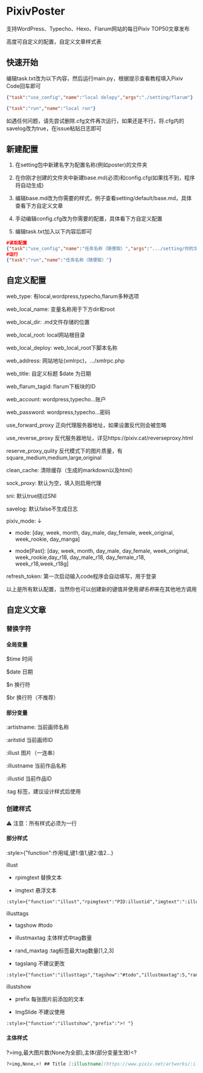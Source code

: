 # PixivPoster
支持WordPress、Typecho、Hexo、Flarum网站的每日Pixiv TOP50文章发布

高度可自定义的配置，自定义文章样式表

## 快速开始
编辑task.txt改为以下内容，然后运行main.py，根据提示查看教程填入Pixiv Code回车即可

```json
{"task":"use_config","name":"local delopy","args":"./setting/flarum"}

{"task":"run","name":"local run"}
```

如遇任何问题，请先尝试删除.cfg文件再次运行，如果还是不行，将.cfg内的savelog改为true，在issue粘贴日志即可

## 新建配置

1. 在setting包中新建名字为配置名称(例如poster)的文件夹

2. 在你刚才创建的文件夹中新建base.md(必须)和config.cfg(如果找不到，程序将自动生成)

3. 编辑base.md改为你需要的样式，例子查看setting/default/base.md，具体查看下方自定义文章

4. 手动编辑config.cfg改为你需要的配置，具体看下方自定义配置

5. 编辑task.txt加入以下内容后即可

```json
#读取配置
{"task":"use_config","name":"任务名称（随便取）","args":".../setting/你的文件夹名称（最好使用绝对路径）"}
#运行
{"task":"run","name":"任务名称（随便取）"}
```

## 自定义配置
web_type: 有local,wordpress,typecho,flarum多种选项

web_local_name: 变量名称用于下方dir和root

web_local_dir: .md文件存储的位置

web_local_root: local网站根目录

web_local_deploy: web_local_root下脚本名称

web_address: 网站地址(xmlrpc)，.../xmlrpc.php

web_title: 自定义标题 $date 为日期

web_flarum_tagid: flarum下板块的ID

web_account: wordpress,typecho...账户

web_password: wordpress,typecho...密码

use_forward_proxy 正向代理服务器地址，如果设置反代则会被忽略

use_reverse_proxy 反代服务器地址，详见https://pixiv.cat/reverseproxy.html

reserve_proxy_qulity 反代模式下的图片质量，有square_medium,medium,large,original

clean_cache: 清除缓存（生成的markdown以及html）

sock_proxy: 默认为空，填入则启用代理

sni: 默认true绕过SNI

savelog: 默认false不生成日志

pixiv_mode: ↓

- mode: [day, week, month, day_male, day_female, week_original, week_rookie, day_manga]

- mode[Past]: [day, week, month, day_male, day_female, week_original, week_rookie,day_r18, day_male_r18, day_female_r18, week_r18,week_r18g]

refresh_token: 第一次启动输入code程序会自动填写，用于登录

以上是所有默认配置，当然你也可以创建新的键值并使用$键名称$来在其他地方调用

## 自定义文章
### 替换字符
#### 全局变量
$time 时间

$date 日期

$n 换行符

$br 换行符（不推荐）
#### 部分变量
:artistname: 当前画师名称

:aritstid 当前画师ID

:illust 图片（一连串）

:illustname 当前作品名称

:illustid 当前作品ID

:tag 标签，建议设计样式后使用
### 创建样式
:warning: 注意：所有样式必须为一行

#### 部分样式
:style>{"function":作用域,键1:值1,键2:值2...}

illust

 - rpimgtext 替换文本

 - imgtext 悬浮文本

```base.md
:style>{"function":"illust","rpimgtext":"PID:illustid","imgtext":":illustname"}
```

illusttags

 - tagshow #todo

 - illustmaxtag 主体样式中tag数量

 - rand_maxtag :tag标签最大tag数量[1,2,3]

 - tagslang 不建议更改

```base.md
:style>{"function":"illusttags","tagshow":"#todo","illustmaxtag":5,"rand_maxtag":3,"tagslang": 0}
```

illustshow

 - prefix 每张图片前添加的文本

 - ImgSlide 不建议使用

```base.md
:style>{"function":"illustshow","prefix":">! "}
```

#### 主体样式
?>img,最大图片数(None为全部),主体(部分变量生效)<?

```base.md
?>img,None,>! ## Title [:illustname](https://www.pixiv.net/artworks/:illustid)$n>!$n>! ### :tag$n>!$n>! ### Artist [:artistname](https://www.pixiv.net/users/:artistid)$n>!$n:illust$n>!$n<?
```